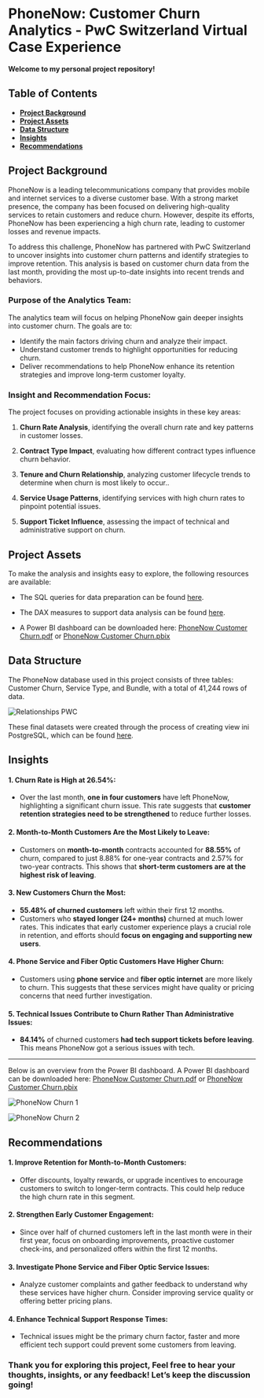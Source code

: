 # PhoneNow: Customer Churn Analytics - PwC Switzerland Virtual Case Experience

**Welcome to my personal project repository!** 

## Table of Contents
- [**Project Background**](#project-background)
- [**Project Assets**](#project-assets)
- [**Data Structure**](#data-structure)
- [**Insights**](#insights)
- [**Recommendations**](#recommendations)


## Project Background

PhoneNow is a leading telecommunications company that provides mobile and internet services to a diverse customer base. With a strong market presence, the company has been focused on delivering high-quality services to retain customers and reduce churn. However, despite its efforts, PhoneNow has been experiencing a high churn rate, leading to customer losses and revenue impacts.

To address this challenge, PhoneNow has partnered with PwC Switzerland to uncover insights into customer churn patterns and identify strategies to improve retention. This analysis is based on customer churn data from the last month, providing the most up-to-date insights into recent trends and behaviors.


### Purpose of the Analytics Team:
The analytics team will focus on helping PhoneNow gain deeper insights into customer churn. The goals are to:

-  Identify the main factors driving churn and analyze their impact.
-  Understand customer trends to highlight opportunities for reducing churn.
-  Deliver recommendations to help PhoneNow enhance its retention strategies and improve long-term customer loyalty.


### Insight and Recommendation Focus:
The project focuses on providing actionable insights in these key areas:

1. **Churn Rate Analysis**,
identifying the overall churn rate and key patterns in customer losses.

2. **Contract Type Impact**,
evaluating how different contract types influence churn behavior.

3. **Tenure and Churn Relationship**,
analyzing customer lifecycle trends to determine when churn is most likely to occur..

4. **Service Usage Patterns**,
identifying services with high churn rates to pinpoint potential issues.

5. **Support Ticket Influence**,
assessing the impact of technical and administrative support on churn.


## Project Assets
To make the analysis and insights easy to explore, the following resources are available:

- The SQL queries for data preparation can be found [here](https://mramadhankesapi.github.io/Data-Preparation-Process_for_PhoneNow...Customer-Churn/).

- The DAX measures to support data analysis can be found [here](https://mramadhankesapi.github.io/DAX-Processes__for__PhoneNow...Customer-Churn/).
  
- A Power BI dashboard can be downloaded here: [PhoneNow Customer Churn.pdf](https://github.com/user-attachments/files/18759794/PhoneNow.Customer.Churn.pdf) or [PhoneNow Customer Churn.pbix](https://github.com/MRamadhanKesaPI/PhoneNow-Customer-Churn-Analytics/blob/main/PhoneNow%20Customer%20Churn.pbix)


## Data Structure
The PhoneNow database used in this project consists of three tables: Customer Churn, Service Type, and Bundle, with a total of 41,244 rows of data.

![Relationships PWC](https://github.com/user-attachments/assets/5aa5554e-ae2a-4afe-a194-c34d973793ba)

These final datasets were created through the process of creating view ini PostgreSQL, which can be found [here](https://mramadhankesapi.github.io/Data-Preparation-Process_for_PhoneNow...Customer-Churn/).

## Insights

#### 1. Churn Rate is High at 26.54%:
-  Over the last month, **one in four customers** have left PhoneNow, highlighting a significant churn issue. This rate suggests that **customer retention strategies need to be strengthened** to reduce further losses.
    
#### 2. Month-to-Month Customers Are the Most Likely to Leave:
-  Customers on **month-to-month** contracts accounted for **88.55%** of churn, compared to just 8.88% for one-year contracts and 2.57% for two-year contracts. This shows that **short-term customers are at the highest risk of leaving**.

#### 3. New Customers Churn the Most:
-  **55.48% of churned customers** left within their first 12 months.
-  Customers who **stayed longer (24+ months)** churned at much lower rates.
This indicates that early customer experience plays a crucial role in retention, and efforts should **focus on engaging and supporting new users**.

#### 4. Phone Service and Fiber Optic Customers Have Higher Churn:
-  Customers using **phone service** and **fiber optic internet** are more likely to churn. This suggests that these services might have quality or pricing concerns that need further investigation.

#### 5. Technical Issues Contribute to Churn Rather Than Administrative Issues:
-  **84.14%** of churned customers **had tech support tickets before leaving**. This means PhoneNow got a serious issues with tech.

---
Below is an overview from the Power BI dashboard. A Power BI dashboard can be downloaded here: [PhoneNow Customer Churn.pdf](https://github.com/user-attachments/files/18759794/PhoneNow.Customer.Churn.pdf) or [PhoneNow Customer Churn.pbix](https://github.com/MRamadhanKesaPI/PhoneNow-Customer-Churn-Analytics/blob/main/PhoneNow%20Customer%20Churn.pbix)

![PhoneNow Churn 1](https://github.com/user-attachments/assets/7e5eb567-839e-4403-8e28-ea3d203c6638)

![PhoneNow Churn 2](https://github.com/user-attachments/assets/129adfef-0540-4842-a6f3-c18c5e9d76ca)


## Recommendations

#### 1. Improve Retention for Month-to-Month Customers:
- Offer discounts, loyalty rewards, or upgrade incentives to encourage customers to switch to longer-term contracts. This could help reduce the high churn rate in this segment.
  
#### 2. Strengthen Early Customer Engagement: 
- Since over half of churned customers left in the last month were in their first year, focus on onboarding improvements, proactive customer check-ins, and personalized offers within the first 12 months.

#### 3. Investigate Phone Service and Fiber Optic Service Issues:
- Analyze customer complaints and gather feedback to understand why these services have higher churn. Consider improving service quality or offering better pricing plans.

#### 4. Enhance Technical Support Response Times:
- Technical issues might be the primary churn factor, faster and more efficient tech support could prevent some customers from leaving.

### Thank you for exploring this project, Feel free to hear your thoughts, insights, or any feedback! Let’s keep the discussion going!
